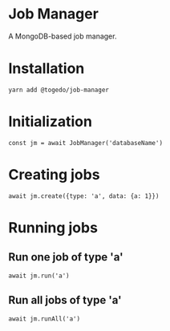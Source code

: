# Job Manager

A MongoDB-based job manager.

# Installation

```
yarn add @togedo/job-manager
```

# Initialization

```
const jm = await JobManager('databaseName')
```

# Creating jobs

```
await jm.create({type: 'a', data: {a: 1}})
```

# Running jobs

## Run one job of type 'a'

```
await jm.run('a')
```

## Run all jobs of type 'a'

```
await jm.runAll('a')
```
